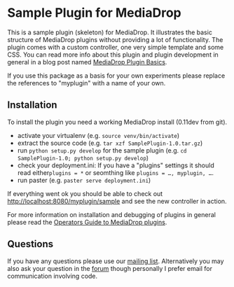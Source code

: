 Sample Plugin for MediaDrop
================================

This is a sample plugin (skeleton) for MediaDrop. It illustrates the basic
structure of MediaDrop plugins without providing a lot of functionality.
The plugin comes with a custom controller, one very simple template and some
CSS. You can read more info about this plugin and plugin development in general
in a blog post named [MediaDrop Plugin Basics](http://mediadrop.net/blog/2013/mediadrop-plugin-basics.html).

If you use this package as a basis for your own experiments please replace the
references to "myplugin" with a name of your own.

Installation
-----------------------------
To install the plugin you need a working MediaDrop install (0.11dev from git).

- activate your virtualenv (e.g. `source venv/bin/activate`)
- extract the source code (e.g. `tar xzf SamplePlugin-1.0.tar.gz`)
- run `python setup.py develop` for the sample plugin (e.g. `cd SamplePlugin-1.0; python setup.py develop`)
- check your deployment.ini: If you have a "plugins" settings it should read either`plugins = *` or seomthing like  `plugins = …, myplugin, …`.
- run paster (e.g. `paster serve deployment.ini`)

If everything went ok you should be able to check out
    [http://localhost:8080/myplugin/sample](http://localhost:8080/myplugin/sample)
and see the new controller in action.

For more information on installation and debugging of plugins in general please read the [Operators Guide to MediaDrop plugins](http://mediadrop.net/blog/2013/operators-guide-to-mediacore-ce-plugins.html).


Questions
-----------------------------
If you have any questions please use our [mailing list](https://groups.google.com/d/forum/mediadrop-developers).
Alternatively you may also ask your question in the [forum](http://mediadrop.net/community/)
though personally I prefer email for communication involving code.


